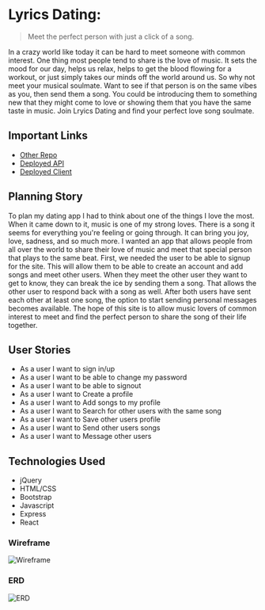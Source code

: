 # Lyrics Dating:
> Meet the perfect person with just a click of a song.


In a crazy world like today it can be hard to meet someone with common interest. One thing most people tend to share is the love of music. It sets the mood for our day, helps us relax, helps to get the blood flowing for a workout, or just simply takes our minds off the world around us. So why not meet your musical soulmate. Want to see if that person is on the same vibes as you, then send them a song. You could be introducing them to something new that they might come to love or showing them that you have the same taste in music. Join Lryics Dating and find your perfect love song soulmate.


## Important Links
- [Other Repo](https://github.com/bbeckford305/lyrics-dating-express-api)
- [Deployed API](https://lyrics-dating-express-api.herokuapp.com/)
- [Deployed Client](https://bbeckford305.github.io/Lyrics-dating-react/)

## Planning Story

To plan my dating app I had to think about one of the things I love the most. When it came down to it, music is one of my strong loves. There is a song it seems for everything you're feeling or going through. It can bring you joy, love, sadness, and so much more. I wanted an app that allows people from all over the world to share their love of music and meet that special person that plays to the same beat. First, we needed the user to be able to signup for the site. This will allow them to be able to create an account and add songs and meet other users. When they meet the other user they want to get to know, they can break the ice by sending them a song. That allows the other user to respond back with a song as well. After both users have sent each other at least one song, the option to start sending personal messages becomes available. The hope of this site is to allow music lovers of common interest to meet and find the perfect person to share the song of their life together.

## User Stories

* As a user I want to sign in/up
* As a user I want to be able to change my password
* As a user I want to be able to signout
* As a user I want to Create a profile
* As a user I want to Add songs to my profile
* As a user I want to Search for other users with the same song
* As a user I want to Save other users profile
* As a user I want to Send other users songs
* As a user I want to Message other users

## Technologies Used
* jQuery
* HTML/CSS
* Bootstrap
* Javascript
* Express
* React

### Wireframe

![Wireframe](public/Images/1920-1080.jpg)

### ERD

![ERD](https://user-images.githubusercontent.com/79342824/120252235-c8ef1180-c238-11eb-9817-df7ddc771974.jpeg)
